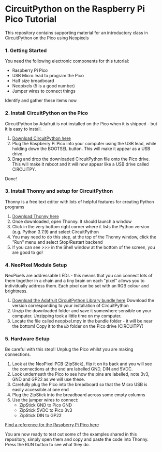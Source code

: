 # CircuitPython on the Raspberry Pi Pico Tutorial

This repository contains supporting material for an introductory class in CircuitPython on the Pico using Neopixels 

### 1. Getting Started

You need the following electronic components for this tutorial:
- Raspberry Pi Pico
- USB Micro lead to program the Pico
- Half size breadboard
- Neopixels (5 is a good number)
- Jumper wires to connect things

Identify and gather these items now

### 2. Install CircuitPython on the Pico

CircuitPython by Adafruit is not installed on the Pico when it is shipped - but it is easy to install.

1. [Download CircuitPython here](https://circuitpython.org/board/raspberry_pi_pico/)
2. Plug the Raspberry Pi Pico into your computer using the USB lead, while holding down the BOOTSEL button. This will make it appear as a USB drive.
3. Drag and drop the downloaded CircuitPython file onto the Pico drive. This will make it reboot and it will now appear like a USB drive called CIRCUITPY.

Done!

### 3. Install Thonny and setup for CircuitPython

Thonny is a free text editor with lots of helpful features for creating Python programs

1. [Download Thonny here](https://thonny.org/)
2. Once downloaded, open Thonny. It should launch a window
3. Click in the very bottom right corner where it lists the Python version (e.g. Python 3.7.9) and select CircuitPython
4. You may need to do this step, at the top of the Thonny window, click the "Run" menu and select Stop/Restart backend
5. If you can see >>> in the Shell window at the bottom of the screen, you are good to go!

### 4. NeoPixel Module Setup

NeoPixels are addressable LEDs - this means that you can connect lots of them together in a chain and a tiny brain on each "pixel" allows you to individually address them. Each pixel can be set with an RGB colour and brightness. 

1. [Download the Adafruit CircuitPython Library bundle here](https://circuitpython.org/libraries) Download the version corresponding to your installation of CircuitPython
2. Unzip the downloaded folder and save it somewhere sensible on your computer. Unzipping took a little time on my computer.
3. Locate the file called neopixel.mpy in the bundle folder - it will be near the bottom! Copy it to the *lib* folder on the Pico drive (CIRCUITPY)

### 5. Hardware Setup

Be careful with this step!! Unplug the Pico whilst you are making connections.

1. Look at the NeoPixel PCB (ZipStick), flip it on its back and you will see the connections at the end are labelled GND, DIN and 5VDC.
2. Look underneath the Pico to see how the pins are labelled, note 3v3, GND and GP22 as we will use these.
2. Carefully plug the Pico into the breadboard so that the Micro USB is easily accessible at one end
3. Plug the ZipStick into the breadboard across some empty columns
4. Use the jumper wires to connect:
    - ZipStick GND to Pico GND
    - ZipStick 5VDC to Pico 3v3
    - ZipStick DIN to GP22

[Find a reference for the Raspberry Pi Pico here](https://datasheets.raspberrypi.com/pico/Pico-R3-A4-Pinout.pdf)

You are now ready to test out some of the examples shared in this repository, simply open them and copy and paste the code into Thonny. Press the RUN button to see what they do.

